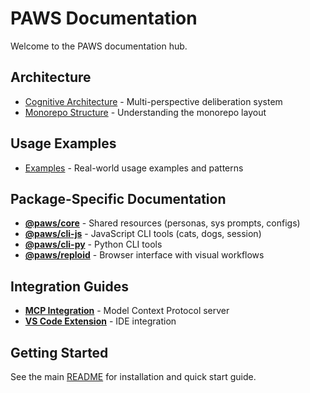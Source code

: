 # PAWS Documentation

Welcome to the PAWS documentation hub.

## Architecture

- [Cognitive Architecture](./COGNITIVE_ARCHITECTURE.md) - Multi-perspective deliberation system
- [Monorepo Structure](./MIGRATION.md) - Understanding the monorepo layout

## Usage Examples

- [Examples](./EXAMPLES.md) - Real-world usage examples and patterns

## Package-Specific Documentation

- **[@paws/core](../packages/core/README.md)** - Shared resources (personas, sys prompts, configs)
- **[@paws/cli-js](../packages/cli-js/README.md)** - JavaScript CLI tools (cats, dogs, session)
- **[@paws/cli-py](../packages/cli-py/README.md)** - Python CLI tools
- **[@paws/reploid](../packages/reploid/README.md)** - Browser interface with visual workflows

## Integration Guides

- **[MCP Integration](../integrations/mcp/README.md)** - Model Context Protocol server
- **[VS Code Extension](../integrations/vscode/README.md)** - IDE integration

## Getting Started

See the main [README](../README.md) for installation and quick start guide.
